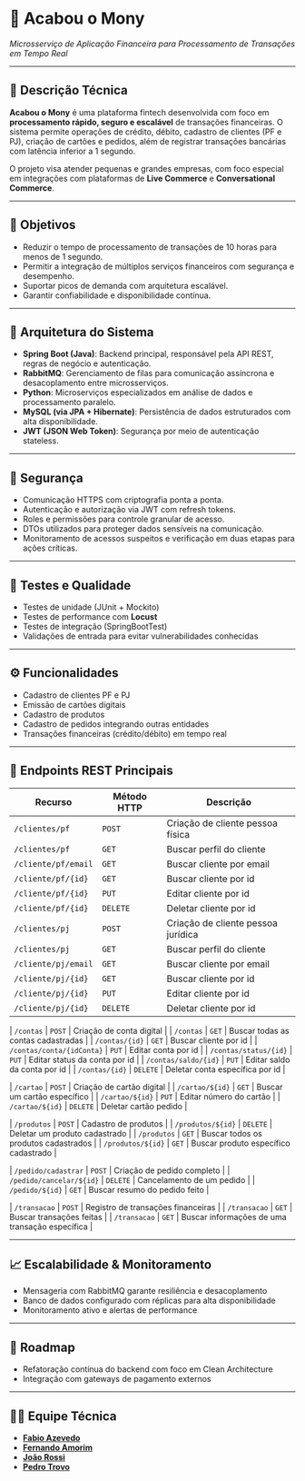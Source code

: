 # 💸 Acabou o Mony  
*Microsserviço de Aplicação Financeira para Processamento de Transações em Tempo Real*

---

## 📘 Descrição Técnica

**Acabou o Mony** é uma plataforma fintech desenvolvida com foco em **processamento rápido, seguro e escalável** de transações financeiras. O sistema permite operações de crédito, débito, cadastro de clientes (PF e PJ), criação de cartões e pedidos, além de registrar transações bancárias com latência inferior a 1 segundo.

O projeto visa atender pequenas e grandes empresas, com foco especial em integrações com plataformas de **Live Commerce** e **Conversational Commerce**.

---

## 🎯 Objetivos

- Reduzir o tempo de processamento de transações de 10 horas para menos de 1 segundo.
- Permitir a integração de múltiplos serviços financeiros com segurança e desempenho.
- Suportar picos de demanda com arquitetura escalável.
- Garantir confiabilidade e disponibilidade contínua.

---

## 📐 Arquitetura do Sistema

- **Spring Boot (Java)**: Backend principal, responsável pela API REST, regras de negócio e autenticação.
- **RabbitMQ**: Gerenciamento de filas para comunicação assíncrona e desacoplamento entre microsserviços.
- **Python**: Microserviços especializados em análise de dados e processamento paralelo.
- **MySQL (via JPA + Hibernate)**: Persistência de dados estruturados com alta disponibilidade.
- **JWT (JSON Web Token)**: Segurança por meio de autenticação stateless.

---

## 🔐 Segurança

- Comunicação HTTPS com criptografia ponta a ponta.
- Autenticação e autorização via JWT com refresh tokens.
- Roles e permissões para controle granular de acesso.
- DTOs utilizados para proteger dados sensíveis na comunicação.
- Monitoramento de acessos suspeitos e verificação em duas etapas para ações críticas.

---

## 🧪 Testes e Qualidade

- Testes de unidade (JUnit + Mockito)
- Testes de performance com **Locust**
- Testes de integração (SpringBootTest)
- Validações de entrada para evitar vulnerabilidades conhecidas

---

## ⚙️ Funcionalidades

- Cadastro de clientes PF e PJ
- Emissão de cartões digitais
- Cadastro de produtos
- Cadastro de pedidos integrando outras entidades
- Transações financeiras (crédito/débito) em tempo real

---

## 📡 Endpoints REST Principais

| **Recurso** | **Método HTTP** | **Descrição** |
|------------|----------------|-----------------------------|
| `/clientes/pf` | `POST` | Criação de cliente pessoa física |
| `/clientes/pf` | `GET` | Buscar perfil do cliente |
| `/cliente/pf/email` | `GET` | Buscar cliente por email |
| `/cliente/pf/{id}` | `GET` | Buscar cliente por id |
| `/cliente/pf/{id}` | `PUT` | Editar cliente por id |
| `/cliente/pf/{id}` | `DELETE` | Deletar cliente por id |
| `/clientes/pj` | `POST` | Criação de cliente pessoa jurídica |
| `/clientes/pj` | `GET` | Buscar perfil do cliente |
| `/cliente/pj/email` | `GET` | Buscar cliente por email |
| `/cliente/pj/{id}` | `GET` | Buscar cliente por id |
| `/cliente/pj/{id}` | `PUT` | Editar cliente por id |
| `/cliente/pj/{id}` | `DELETE` | Deletar cliente por id |

| `/contas` | `POST` | Criação de conta digital |
| `/contas` | `GET` | Buscar todas as contas cadastradas |
| `/contas/{id}` | `GET` | Buscar cliente por id |
| `/contas/conta/{idConta}` | `PUT` | Editar conta por id |
| `/contas/status/{id}` | `PUT` | Editar status da conta por id |
| `/contas/saldo/{id}` | `PUT` | Editar saldo da conta por id |
| `/contas/{id}` | `DELETE` | Deletar conta específica por id |

| `/cartao` | `POST` | Criação de cartão digital |
| `/cartao/${id}` | `GET` | Buscar um cartão específico |
| `/cartao/${id}` | `PUT` | Editar número do cartão |
| `/cartao/${id}` | `DELETE` | Deletar cartão pedido |

| `/produtos` | `POST` | Cadastro de produtos |
| `/produtos/${id}` | `DELETE` | Deletar um produto cadastrado |
| `/produtos` | `GET` | Buscar todos os produtos cadastrados |
| `/produtos/${id}` | `GET` | Buscar produto específico cadastrado |

| `/pedido/cadastrar` | `POST` | Criação de pedido completo |
| `/pedido/cancelar/${id}` | `DELETE` | Cancelamento de um pedido |
| `/pedido/${id}` | `GET` | Buscar resumo do pedido feito |

| `/transacao` | `POST` | Registro de transações financeiras |
| `/transacao` | `GET` | Buscar transações feitas |
| `/transacao` | `GET` | Buscar informações de uma transação específica |

---

## 📈 Escalabilidade & Monitoramento

- Mensageria com RabbitMQ garante resiliência e desacoplamento
- Banco de dados configurado com réplicas para alta disponibilidade
- Monitoramento ativo e alertas de performance

---

## 🧠 Roadmap

- Refatoração contínua do backend com foco em Clean Architecture
- Integração com gateways de pagamento externos

---

## 👨‍💻 Equipe Técnica

- [**Fabio Azevedo**](https://github.com/FabioPojects) 
- [**Fernando Amorim**](https://github.com/FernandoAmoriim) 
- [**João Rossi**](https://github.com/JoaoRossii)
- [**Pedro Trovo**](https://github.com/PedroTrovoSouza)
